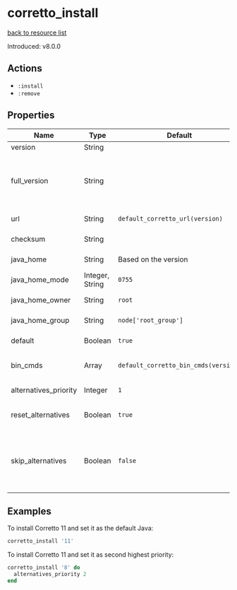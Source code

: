 
# corretto_install

[back to resource list](https://github.com/sous-chefs/java#resources)

Introduced: v8.0.0

## Actions

- `:install`
- `:remove`

## Properties

| Name                  | Type            | Default                              | Description                                                                                                       |
| --------------------- | --------------- | ------------------------------------ | ----------------------------------------------------------------------------------------------------------------- |
| version               | String          |                                      | Java version to install                                                                                           |
| full_version          | String          |                                      | Used to configure the package directory, change this is the version installed by the package is no longer correct |
| url                   | String          | `default_corretto_url(version)`      | The URL to download from                                                                                          |
| checksum              | String          |                                      | The checksum for the downloaded file                                                                              |
| java_home             | String          | Based on the version                 | Set to override the java_home                                                                                     |
| java_home_mode        | Integer, String | `0755`                               | The permission for the Java home directory                                                                        |
| java_home_owner       | String          | `root`                               | Owner of the Java Home                                                                                            |
| java_home_group       | String          | `node['root_group']`                 | Group for the Java Home                                                                                           |
| default               | Boolean         | `true`                               | Whether to set this as the default Java                                                                           |
| bin_cmds              | Array           | `default_corretto_bin_cmds(version)` | A list of bin_cmds based on the version and variant                                                               |
| alternatives_priority | Integer         | `1`                                  | Alternatives priority to set for this Java                                                                        |
| reset_alternatives    | Boolean         | `true`                               | Whether to reset alternatives before setting                                                                      |
| skip_alternatives     | Boolean         | `false`             | Whether to skip management of alternatives (makes `default`, `bin_cmds`, `alternatives_priority`, `reset_alternatives` irrelevant) |

## Examples

To install Corretto 11 and set it as the default Java:

```ruby
corretto_install '11'
```

To install Corretto 11 and set it as second highest priority:

```ruby
corretto_install '8' do
  alternatives_priority 2
end
```
